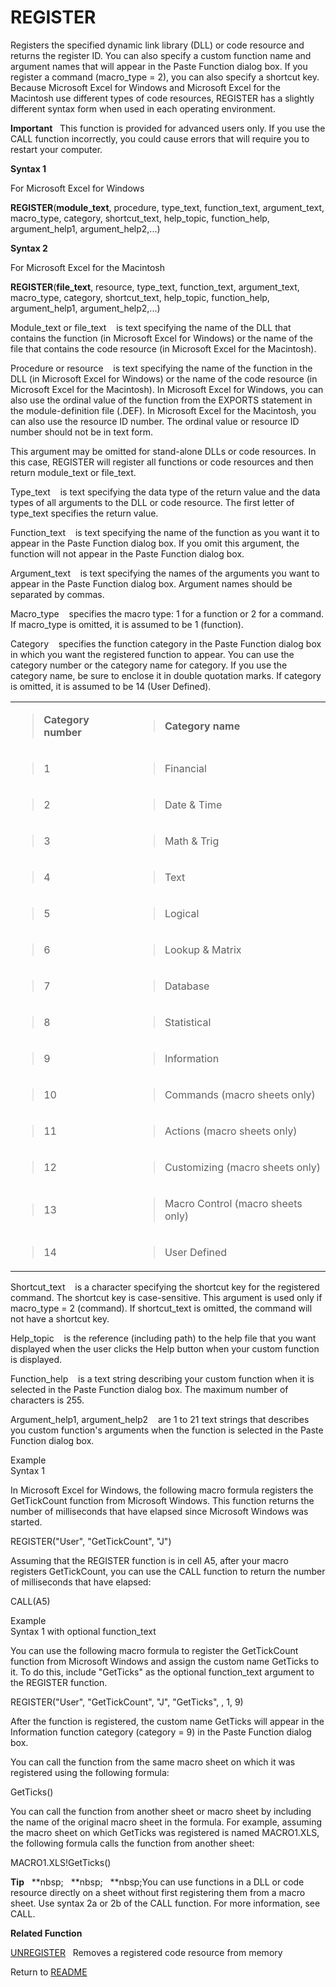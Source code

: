# REGISTER

Registers the specified dynamic link library (DLL) or code resource and
returns the register ID. You can also specify a custom function name and
argument names that will appear in the Paste Function dialog box. If you
register a command (macro\_type = 2), you can also specify a shortcut
key. Because Microsoft Excel for Windows and Microsoft Excel for the
Macintosh use different types of code resources, REGISTER has a slightly
different syntax form when used in each operating environment.

**Important**&nbsp;&nbsp; This function is provided for advanced users
only. If you use the CALL function incorrectly, you could cause errors
that will require you to restart your computer.

**Syntax 1**

For Microsoft Excel for Windows

**REGISTER**(**module\_text**, procedure, type\_text, function\_text,
argument\_text, macro\_type, category, shortcut\_text, help\_topic,
function\_help, argument\_help1, argument\_help2,...)

**Syntax 2**

For Microsoft Excel for the Macintosh

**REGISTER**(**file\_text**, resource, type\_text, function\_text,
argument\_text, macro\_type, category, shortcut\_text, help\_topic,
function\_help, argument\_help1, argument\_help2,...)

Module\_text or file\_text&nbsp;&nbsp;&nbsp;&nbsp;is text specifying the
name of the DLL that contains the function (in Microsoft Excel for
Windows) or the name of the file that contains the code resource (in
Microsoft Excel for the Macintosh).

Procedure or resource&nbsp;&nbsp;&nbsp;&nbsp;is text specifying the name
of the function in the DLL (in Microsoft Excel for Windows) or the name
of the code resource (in Microsoft Excel for the Macintosh). In
Microsoft Excel for Windows, you can also use the ordinal value of the
function from the EXPORTS statement in the module-definition file
(.DEF). In Microsoft Excel for the Macintosh, you can also use the
resource ID number. The ordinal value or resource ID number should not
be in text form.

This argument may be omitted for stand-alone DLLs or code resources. In
this case, REGISTER will register all functions or code resources and
then return module\_text or file\_text.

Type\_text&nbsp;&nbsp;&nbsp;&nbsp;is text specifying the data type of
the return value and the data types of all arguments to the DLL or code
resource. The first letter of type\_text specifies the return value.

Function\_text&nbsp;&nbsp;&nbsp;&nbsp;is text specifying the name of the
function as you want it to appear in the Paste Function dialog box. If
you omit this argument, the function will not appear in the Paste
Function dialog box.

Argument\_text&nbsp;&nbsp;&nbsp;&nbsp;is text specifying the names of
the arguments you want to appear in the Paste Function dialog box.
Argument names should be separated by commas.

Macro\_type&nbsp;&nbsp;&nbsp;&nbsp;specifies the macro type: 1 for a
function or 2 for a command. If macro\_type is omitted, it is assumed to
be 1 (function).

Category&nbsp;&nbsp;&nbsp;&nbsp;specifies the function category in the
Paste Function dialog box in which you want the registered function to
appear. You can use the category number or the category name for
category. If you use the category name, be sure to enclose it in double
quotation marks. If category is omitted, it is assumed to be 14 (User
Defined).

<table>
<tbody>
<tr class="odd">
<td><blockquote>
<p><strong>Category number</strong></p>
</blockquote></td>
<td><blockquote>
<p><strong>Category name</strong></p>
</blockquote></td>
</tr>
<tr class="even">
<td><blockquote>
<p>1</p>
</blockquote></td>
<td><blockquote>
<p>Financial</p>
</blockquote></td>
</tr>
<tr class="odd">
<td><blockquote>
<p>2</p>
</blockquote></td>
<td><blockquote>
<p>Date &amp; Time</p>
</blockquote></td>
</tr>
<tr class="even">
<td><blockquote>
<p>3</p>
</blockquote></td>
<td><blockquote>
<p>Math &amp; Trig</p>
</blockquote></td>
</tr>
<tr class="odd">
<td><blockquote>
<p>4</p>
</blockquote></td>
<td><blockquote>
<p>Text</p>
</blockquote></td>
</tr>
<tr class="even">
<td><blockquote>
<p>5</p>
</blockquote></td>
<td><blockquote>
<p>Logical</p>
</blockquote></td>
</tr>
<tr class="odd">
<td><blockquote>
<p>6</p>
</blockquote></td>
<td><blockquote>
<p>Lookup &amp; Matrix</p>
</blockquote></td>
</tr>
<tr class="even">
<td><blockquote>
<p>7</p>
</blockquote></td>
<td><blockquote>
<p>Database</p>
</blockquote></td>
</tr>
<tr class="odd">
<td><blockquote>
<p>8</p>
</blockquote></td>
<td><blockquote>
<p>Statistical</p>
</blockquote></td>
</tr>
<tr class="even">
<td><blockquote>
<p>9</p>
</blockquote></td>
<td><blockquote>
<p>Information</p>
</blockquote></td>
</tr>
<tr class="odd">
<td><blockquote>
<p>10</p>
</blockquote></td>
<td><blockquote>
<p>Commands (macro sheets only)</p>
</blockquote></td>
</tr>
<tr class="even">
<td><blockquote>
<p>11</p>
</blockquote></td>
<td><blockquote>
<p>Actions (macro sheets only)</p>
</blockquote></td>
</tr>
<tr class="odd">
<td><blockquote>
<p>12</p>
</blockquote></td>
<td><blockquote>
<p>Customizing (macro sheets only)</p>
</blockquote></td>
</tr>
<tr class="even">
<td><blockquote>
<p>13</p>
</blockquote></td>
<td><blockquote>
<p>Macro Control (macro sheets only)</p>
</blockquote></td>
</tr>
<tr class="odd">
<td><blockquote>
<p>14</p>
</blockquote></td>
<td><blockquote>
<p>User Defined</p>
</blockquote></td>
</tr>
</tbody>
</table>

Shortcut\_text&nbsp;&nbsp;&nbsp;&nbsp;is a character specifying the
shortcut key for the registered command. The shortcut key is
case-sensitive. This argument is used only if macro\_type = 2 (command).
If shortcut\_text is omitted, the command will not have a shortcut key.

Help\_topic&nbsp;&nbsp;&nbsp;&nbsp;is the reference (including path) to
the help file that you want displayed when the user clicks the Help
button when your custom function is displayed.

Function\_help&nbsp;&nbsp;&nbsp;&nbsp;is a text string describing your
custom function when it is selected in the Paste Function dialog box.
The maximum number of characters is 255.

Argument\_help1, argument\_help2&nbsp;&nbsp;&nbsp;&nbsp;are 1 to 21 text
strings that describes you custom function's arguments when the function
is selected in the Paste Function dialog box.

Example&nbsp;&nbsp;&nbsp;&nbsp;  
Syntax 1

In Microsoft Excel for Windows, the following macro formula registers
the GetTickCount function from Microsoft Windows. This function returns
the number of milliseconds that have elapsed since Microsoft Windows was
started.

REGISTER("User", "GetTickCount", "J")

Assuming that the REGISTER function is in cell A5, after your macro
registers GetTickCount, you can use the CALL function to return the
number of milliseconds that have elapsed:

CALL(A5)

Example&nbsp;&nbsp;&nbsp;&nbsp;  
Syntax 1 with optional function\_text

You can use the following macro formula to register the GetTickCount
function from Microsoft Windows and assign the custom name GetTicks to
it. To do this, include "GetTicks" as the optional function\_text
argument to the REGISTER function.

REGISTER("User", "GetTickCount", "J", "GetTicks", , 1, 9)

After the function is registered, the custom name GetTicks will appear
in the Information function category (category = 9) in the Paste
Function dialog box.

You can call the function from the same macro sheet on which it was
registered using the following formula:

GetTicks()

You can call the function from another sheet or macro sheet by including
the name of the original macro sheet in the formula. For example,
assuming the macro sheet on which GetTicks was registered is named
MACRO1.XLS, the following formula calls the function from another sheet:

MACRO1.XLS\!GetTicks()

**Tip**&nbsp;&nbsp;&nbsp;**nbsp;&nbsp;&nbsp;&nbsp;**nbsp;&nbsp;&nbsp;&nbsp;**nbsp;You can use functions in a DLL or code resource
directly on a sheet without first registering them from a macro sheet.
Use syntax 2a or 2b of the CALL function. For more information, see
CALL.

**Related Function**

[UNREGISTER](UNREGISTER.md)&nbsp;&nbsp;&nbsp;Removes a registered code resource from
memory



Return to [README](README.md)

